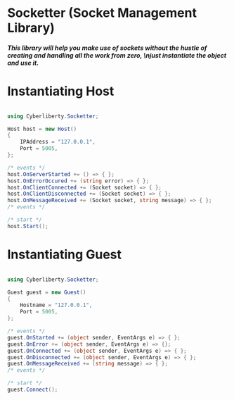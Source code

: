 # Socketter (Socket Management Library)

##### This library will help you make use of sockets without the hustle of creating and handling all the work from zero, \njust instantiate the object and use it.

# Instantiating Host

```c#

using Cyberliberty.Socketter;

Host host = new Host()
{
    IPAddress = "127.0.0.1",
    Port = 5005,
};

/* events */
host.OnServerStarted += () => { };
host.OnErrorOccured += (string error) => { };
host.OnClientConnected += (Socket socket) => { };
host.OnClientDisconnected += (Socket socket) => { };
host.OnMessageReceived += (Socket socket, string message) => { };
/* events */

/* start */
host.Start();
```

# Instantiating Guest

```c#

using Cyberliberty.Socketter;

Guest guest = new Guest()
{
    Hostname = "127.0.0.1",
    Port = 5005,
};

/* events */
guest.OnStarted += (object sender, EventArgs e) => { };
guest.OnError += (object sender, EventArgs e) => {};
guest.OnConnected += (object sender, EventArgs e) => { };
guest.OnDisconnected += (object sender, EventArgs e) => { };
guest.OnMessageReceived += (string message) => { };
/* events */

/* start */
guest.Connect();
```
